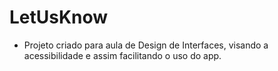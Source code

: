 # LetUsKnow
- Projeto criado para aula de Design de Interfaces, visando a acessibilidade e assim facilitando o uso do app.
